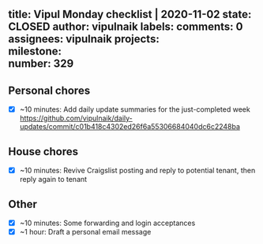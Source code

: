 title:	Vipul Monday checklist | 2020-11-02
state:	CLOSED
author:	vipulnaik
labels:	
comments:	0
assignees:	vipulnaik
projects:	
milestone:	
number:	329
--
## Personal chores

- [x] ~10 minutes: Add daily update summaries for the just-completed week https://github.com/vipulnaik/daily-updates/commit/c01b418c4302ed26f6a55306684040dc6c2248ba

## House chores

- [x] ~10 minutes: Revive Craigslist posting and reply to potential tenant, then reply again to tenant

## Other

- [x] ~10 minutes: Some forwarding and login acceptances
- [x] ~1 hour: Draft a personal email message
